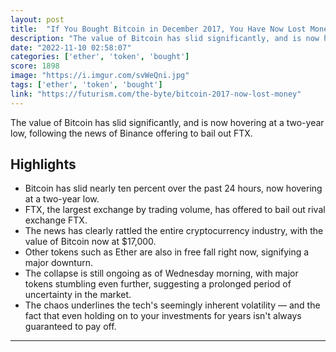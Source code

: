 ```yaml
---
layout: post
title:  "If You Bought Bitcoin in December 2017, You Have Now Lost Money"
description: "The value of Bitcoin has slid significantly, and is now hovering at a two-year low, following the news of Binance offering to bail out FTX."
date: "2022-11-10 02:58:07"
categories: ['ether', 'token', 'bought']
score: 1898
image: "https://i.imgur.com/svWeQni.jpg"
tags: ['ether', 'token', 'bought']
link: "https://futurism.com/the-byte/bitcoin-2017-now-lost-money"
---
```


The value of Bitcoin has slid significantly, and is now hovering at a two-year low, following the news of Binance offering to bail out FTX.

## Highlights

- Bitcoin has slid nearly ten percent over the past 24 hours, now hovering at a two-year low.
- FTX, the largest exchange by trading volume, has offered to bail out rival exchange FTX.
- The news has clearly rattled the entire cryptocurrency industry, with the value of Bitcoin now at $17,000.
- Other tokens such as Ether are also in free fall right now, signifying a major downturn.
- The collapse is still ongoing as of Wednesday morning, with major tokens stumbling even further, suggesting a prolonged period of uncertainty in the market.
- The chaos underlines the tech's seemingly inherent volatility — and the fact that even holding on to your investments for years isn't always guaranteed to pay off.

---
